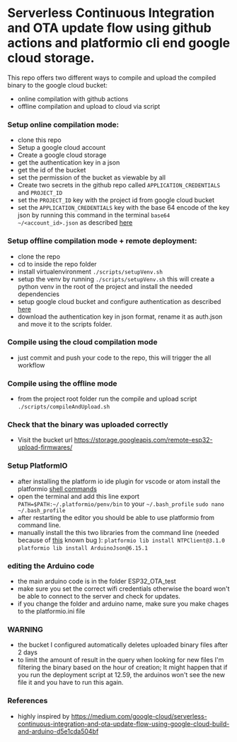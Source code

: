 # Serverless Continuous Integration and OTA update flow using github actions and platformio cli end google cloud storage.

This repo offers two different ways to compile and upload the compiled binary to the google cloud bucket:
- online compilation with github actions
- offline compilation and upload to cloud via script

### Setup online compilation mode:
- clone this repo
- Setup a google cloud account
- Create a google cloud storage
- get the authentication key in a json
- get the id of the bucket
- set the permission of the bucket as viewable by all
- Create two secrets in the github repo called `APPLICATION_CREDENTIALS` and `PROJECT_ID`
- set the `PROJECT_ID` key with the project id from google cloud bucket
- set the `APPLICATION_CREDENTIALS` key with the base 64 encode of the key json by running this command in the terminal `base64 ~/<account_id>.json` as described [here](https://github.com/actions-hub/gcloud)

### Setup offline compilation mode + remote deployment:
 - clone the repo
 - cd to inside the repo folder
 - install virtualenvironment `./scripts/setupVenv.sh`
 - setup the venv by running `./scripts/setupVenv.sh` this will create a python venv in the root of the project and install the needed dependencies
 - setup google cloud bucket and configure authentication as described [here](https://pypi.org/project/google-cloud-storage/)
 - download the authentication key in json format, rename it as auth.json and move it to the scripts folder.

### Compile using the cloud compilation mode
- just commit and push your code to the repo, this will trigger the all workflow

### Compile using the offline mode
- from the project root folder run the compile and upload script `./scripts/compileAndUpload.sh`

### Check that the binary was uploaded correctly
- Visit the bucket url https://storage.googleapis.com/remote-esp32-upload-firmwares/

### Setup PlatformIO
- after installing the platform io ide plugin for vscode or atom install the platformio [shell commands](https://docs.platformio.org/en/latest/core/installation.html#install-shell-commands)
- open the terminal and add this line export `PATH=$PATH:~/.platformio/penv/bin` to your `~/.bash_profile`
```sudo nano ~/.bash_profile```
- after restarting the editor you should be able to use platformio from command line.
- manually install the this two libraries from the command line (needed because of [this](https://docs.platformio.org/en/latest/integration/ide/vscode.html#platformio-ide-usedevelopmentpiocore) known bug ):
```platformio lib install NTPClient@3.1.0```
```platformio lib install ArduinoJson@6.15.1```

### editing the Arduino code
- the main arduino code is in the folder ESP32_OTA_test
- make sure you set the correct wifi credentials otherwise the board won't be able to connect to the server and check for updates.
- if you change the folder and arduino name, make sure you make chages to the platformio.ini file

### WARNING
- the bucket I configured automatically deletes uploaded binary files after 2 days
- to limit the amount of result in the query when looking for new files I'm filtering the binary based on the hour of creation; It might happen that if you run the deployment script at 12.59, the arduinos won't see the new file it and you have to run this again.

### References
* highly inspired by https://medium.com/google-cloud/serverless-continuous-integration-and-ota-update-flow-using-google-cloud-build-and-arduino-d5e1cda504bf
